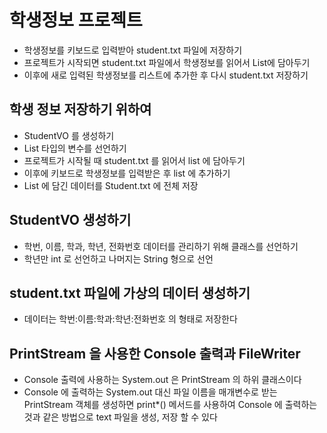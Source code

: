 # 학생정보 프로젝트
* 학생정보를 키보드로 입력받아 student.txt 파일에 저장하기
* 프로젝트가 시작되면 student.txt 파일에서 학생정보를 읽어서 List에 담아두기
* 이후에 새로 입력된 학생정보를 리스트에 추가한 후 다시 student.txt 저장하기

## 학생 정보 저장하기 위하여
* StudentVO 를 생성하기
* List<StudentVO> 타입의 변수를 선언하기
* 프로젝트가 시작될 때 student.txt 를 읽어서 list 에 담아두기
* 이후에 키보드로 학생정보를 입력받은 후 list 에 추가하기
* List 에 담긴 데이터를 Student.txt 에 전체 저장

## StudentVO 생성하기
* 학번, 이름, 학과, 학년, 전화번호 데이터를 관리하기 위해 클래스를 선언하기
* 학년만 int 로 선언하고 나머지는 String 형으로 선언

## student.txt 파일에 가상의 데이터 생성하기
* 데이터는 학번:이름:학과:학년:전화번호 의 형태로 저장한다


## PrintStream 을 사용한 Console 출력과 FileWriter
* Console 출력에 사용하는 System.out 은 PrintStream 의 하위 클래스이다
* Console 에 출력하는 System.out 대신 파일 이름을 매개변수로 받는 PrintStream 객체를 생성하면 print*() 메서드를 사용하여 Console 에 출력하는 것과 같은 방법으로 text 파일을 생성, 저장 할 수 있다